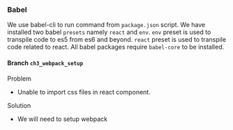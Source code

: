 ### Babel
We use babel-cli to run command from `package.json` script.
We have installed two babel `presets` namely `react` and `env`.
`env` preset is used to transpile code to es5 from es6 and beyond.
`react` preset is used to transpile code related to react.
All babel packages require `babel-core` to be installed.

#### Branch `ch3_webpack_setup`

Problem
 - Unable to import css files in react component.

Solution
 - We will need to setup webpack 